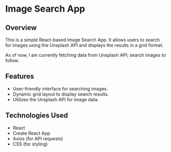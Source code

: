 # Image Search App

## Overview

This is a simple React-based Image Search App. It allows users to search for images using the Unsplash API and displays the results in a grid format. 

As of now, I am currently fetching data from Unsplash API; search images to follow.

## Features

- User-friendly interface for searching images.
- Dynamic grid layout to display search results.
- Utilizes the Unsplash API for image data.

## Technologies Used

- React
- Create React App
- Axios (for API requests)
- CSS (for styling)